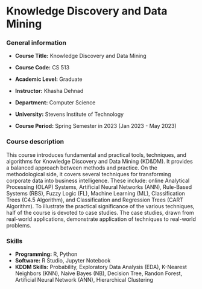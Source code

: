 # Knowledge Discovery and Data Mining

### General information

- **Course Title:** Knowledge Discovery and Data Mining

- **Course Code:** CS 513

- **Academic Level:** Graduate

- **Instructor:** Khasha Dehnad

- **Department:** Computer Science

- **University:** Stevens Institute of Technology

- **Course Period:** Spring Semester in 2023 (Jan 2023 - May 2023)

### Course description

This course introduces fundamental and practical tools, techniques, and algorithms for Knowledge Discovery and Data Mining (KD&DM). It provides a balanced approach between methods and practice. On the methodological side, it covers several techniques for transforming corporate data into business intelligence. These include: online Analytical Processing (OLAP) Systems, Artificial Neural Networks (ANN), Rule-Based Systems (RBS), Fuzzy Logic (FL), Machine Learning (ML), Classification Trees (C4.5 Algorithm), and Classification and Regression Trees (CART Algorithm). To illustrate the practical significance of the various techniques, half of the course is devoted to case studies. The case studies, drawn from real-world applications, demonstrate application of techniques to real-world problems.

### Skills

- **Programming:** R, Python
- **Software:** R Studio, Jupyter Notebook
- **KDDM Skills:** Probability, Exploratory Data Analysis (EDA), K-Nearest Neighbors (KNN), Naive Bayes (NB), Decision Tree, Randon Forest, Artificial Neural Network (ANN), Hierarchical Clustering
